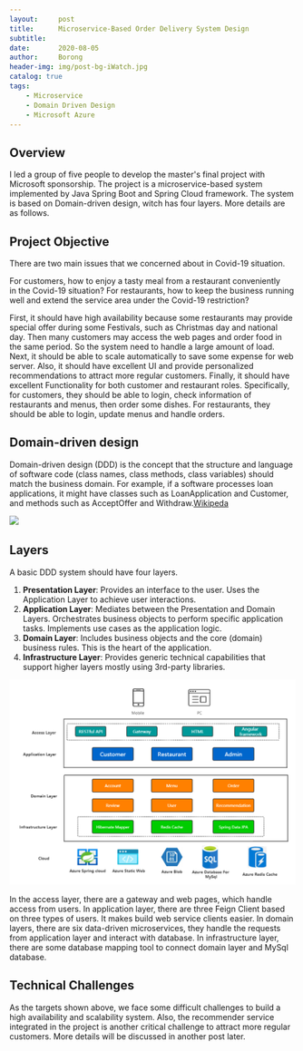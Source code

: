 ```yaml
---
layout:     post
title:      Microservice-Based Order Delivery System Design
subtitle:   
date:       2020-08-05
author:     Borong
header-img: img/post-bg-iWatch.jpg
catalog: true
tags:
    - Microservice
    - Domain Driven Design
    - Microsoft Azure
---
```



## Overview

I led a group of five people to develop the master's final project with Microsoft sponsorship. The project is a microservice-based system implemented by Java Spring Boot and Spring Cloud framework. The system is based on Domain-driven design, witch has four layers. More details are as follows.

## Project Objective

There are two main issues that we concerned about in Covid-19 situation.

For customers, how to enjoy a tasty meal from a restaurant conveniently in the Covid-19 situation? For restaurants, how to keep the business running well and extend the service area under the Covid-19 restriction?

First, it should have high availability because some restaurants may provide special offer during some Festivals, such as Christmas day and national day. Then many customers may access the web pages and order food in the same period. So the system need to handle a large amount of load. Next, it should be able to scale automatically to save some expense for web server. Also, it should have excellent UI and provide personalized recommendations to attract more regular customers. Finally, it should have excellent Functionality for both customer and restaurant roles. Specifically, for customers, they should be able to login, check information of restaurants and menus, then order some dishes. For restaurants, they should be able to login, update menus and handle orders.

## Domain-driven design

Domain-driven design (DDD) is the concept that the structure and language of software code (class names, class methods, class variables) should match the business domain. For example, if a software processes loan applications, it might have classes such as LoanApplication and Customer, and methods such as AcceptOffer and Withdraw.[Wikipeda](https://en.wikipedia.org/wiki/Domain-driven_design)

![](https://ws4.sinaimg.cn/large/006tKfTcgy1fhg20ydk8uj30go0brwh1.jpg)

## Layers
A basic DDD system should have four layers.

1. **Presentation Layer**: Provides an interface to the user. Uses the Application Layer to achieve user interactions.
2. **Application Layer**: Mediates between the Presentation and Domain Layers. Orchestrates business objects to perform specific application tasks. Implements use cases as the application logic.
3. **Domain Layer**: Includes business objects and the core (domain) business rules. This is the heart of the application.
4. **Infrastructure Layer**: Provides generic technical capabilities that support higher layers mostly using 3rd-party libraries.

![](https://github.com/grass-mudhorse/grass-mudhorse.github.io/blob/master/img/structure.png)

In the access layer, there are a gateway and web pages, which handle access from users. In application layer, there are three Feign Client based on three types of users. It makes build web service clients easier. In domain layers, there are six data-driven microservices, they handle the requests from application layer and
interact with database. In infrastructure layer, there are some database mapping tool to connect domain layer and MySql database.

## Technical Challenges

As the targets shown above, we face some difficult challenges to build a high availability and scalability system. Also, the recommender service integrated in the project is another critical challenge to attract more regular customers. More details will be discussed in another post later.

